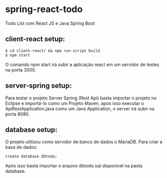 # spring-react-todo
Todo List com React JS e Java Spring Boot

## client-react setup:

    $ cd client-react/ && npm run-script build
    $ npm start 
    
   O comando npm start irá subir a aplicação react em um servidor de testes na porta 3000.

## server-spring setup:

   Para testar o projeto Server Spring (Rest Api) basta importar o projeto no Eclipse e importá-lo como um Projeto Maven, apos isso executar o ApiRestApplication.java como um Java Application, o server irá subir na porta 8080.

## database setup:

   O projeto utilizou como servidor de banco de dados o MariaDB. Para criar a base de dados:
    
    create database dbtodo;
   
   Após isso basta importar o arquivo dbtodo.sql disponível na pasta database.
